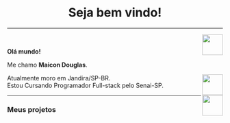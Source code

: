 <h1 align="center"> Seja bem vindo! </h1>
<hr />
<a href="https://github.com/maaicondgl" target="_blank">
  <img align="right" src="https://cdn.iconscout.com/icon/free/png-256/github-108-438008.png" width="48px" height="48px">
</a><br />
<p align="left" > 
  <b>Olá mundo!</b>
</p>
<p align="left" >
Me chamo <b>Maicon Douglas</b>.
</p>
<a href="https://www.youtube.com/channel/UCOg5uRdyBE2ieU7Fp5wwNuQ" target="_blank">
  <img align="right" src="https://i.ibb.co/kSWhXVq/youtube.png" width="48px" height="48px">
</a>
<p align="left" >
Atualmente moro em Jandira/SP-BR.<br />
Estou Cursando Programador Full-stack pelo Senai-SP.
</p>
<a href="https://www.linkedin.com/in/maicon-douglas-a259a4215/" target="_blank">
  <img align="right" src="https://i.ibb.co/Kx2GSrT/linkedin.png" width="48px" height="48px">
</a>
<hr />
<h3> Meus projetos</h3>
<img></img>
<img></img>
